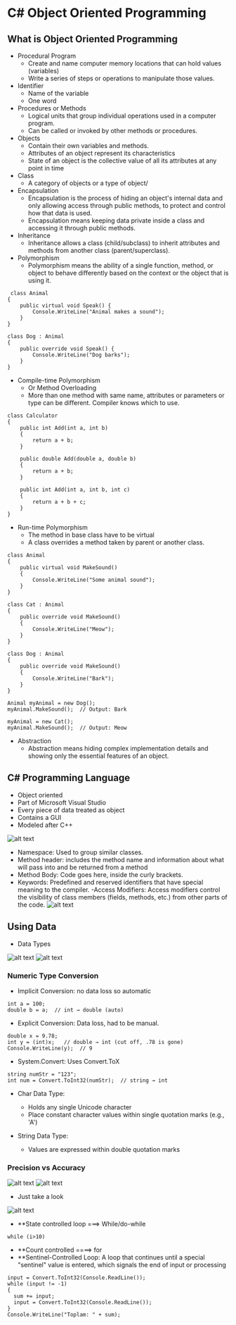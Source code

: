 # C# Object Oriented Programming

## What is Object Oriented Programming
- Procedural Program
  - Create and name computer memory locations that can hold values (variables)
  - Write a series of steps or operations to manipulate those values.
- Identifier
  - Name of the variable
  - One word
- Procedures or Methods
  - Logical units that group individual operations used in a computer program.
  - Can be called or invoked by other methods or procedures.
- Objects
  - Contain their own variables and methods.
  - Attributes of an object represent its characteristics
  - State of an object is the collective value of all its
attributes at any point in time
- Class
  - A category of objects or a type of object/
- Encapsulation
  - Encapsulation is the process of hiding an object's internal data and only allowing access through public methods, to protect and control how that data is used.
  - Encapsulation means keeping data private inside a class and accessing it through public methods.
- Inheritance
  - Inheritance allows a class (child/subclass) to inherit attributes and methods from another class (parent/superclass).
- Polymorphism
  - Polymorphism means the ability of a single function, method, or object to behave differently based on the context or the object that is using it.
```
 class Animal
{
    public virtual void Speak() {
        Console.WriteLine("Animal makes a sound");
    }
}

class Dog : Animal
{
    public override void Speak() {
        Console.WriteLine("Dog barks");
    }
}
```
- Compile-time Polymorphism
  - Or Method Overloading
  - More than one method with same name, attributes or parameters or type can be different. Compiler knows which to use.
```
class Calculator
{
    public int Add(int a, int b)
    {
        return a + b;
    }

    public double Add(double a, double b)
    {
        return a + b;
    }

    public int Add(int a, int b, int c)
    {
        return a + b + c;
    }
}
```

- Run-time Polymorphism
  - The method in base class have to be virtual
  - A class overrides a method taken by parent or another class.
```
class Animal
{
    public virtual void MakeSound()
    {
        Console.WriteLine("Some animal sound");
    }
}

class Cat : Animal
{
    public override void MakeSound()
    {
        Console.WriteLine("Meow");
    }
}

class Dog : Animal
{
    public override void MakeSound()
    {
        Console.WriteLine("Bark");
    }
}

Animal myAnimal = new Dog();
myAnimal.MakeSound();  // Output: Bark

myAnimal = new Cat();
myAnimal.MakeSound();  // Output: Meow
```



- Abstraction
  - Abstraction means hiding complex implementation details and showing only the essential features of an object.


## C# Programming Language
- Object oriented
- Part of Microsoft Visual Studio
- Every piece of data treated as object
- Contains a GUI
- Modeled after C++

![alt text](image.png)

- Namespace: Used to group similar classes.
- Method header: includes the method name and information about what
will pass into and be returned from a method
- Method Body: Code goes here, inside the curly brackets.
- Keywords: Predefined and reserved identifiers that have special
meaning to the compiler.
-Access Modifiers: Access modifiers control the visibility of class members (fields, methods, etc.) from other parts of the code.
![alt text](image-2.png)

## Using Data

- Data Types

![alt text](image-3.png)
![alt text](image-4.png)

### Numeric Type Conversion
- Implicit Conversion: no data loss so automatic
```
int a = 100;
double b = a;  // int → double (auto)
```
- Explicit Conversion: Data loss, had to be manual.
```
double x = 9.78;
int y = (int)x;   // double → int (cut off, .78 is gone)
Console.WriteLine(y);  // 9
```

- System.Convert: Uses Convert.ToX

```
string numStr = "123";
int num = Convert.ToInt32(numStr);  // string → int
```
- Char Data Type:
  - Holds any single Unicode character
  - Place constant character values within single
quotation marks (e.g., 'A')

- String Data Type:
  - Values are expressed within double quotation marks


### Precision vs Accuracy
![alt text](image-5.png)
![alt text](image-6.png)


- Just take a look

![alt text](image-7.png)

- **State controlled loop ===> While/do-while

```
while (i>10)
```

- **Count controlled ====> for
- **Sentinel-Controlled Loop: A loop that continues until a special "sentinel" value is entered, which signals the end of input or processing

```
input = Convert.ToInt32(Console.ReadLine());
while (input != -1)
{
  sum += input;
  input = Convert.ToInt32(Console.ReadLine());
}
Console.WriteLine("Toplam: " + sum);
```

